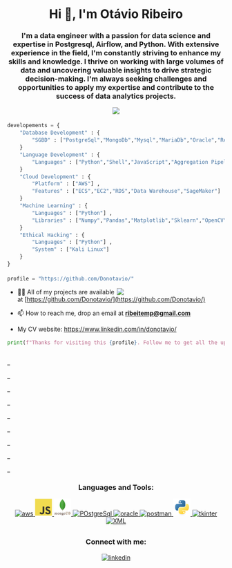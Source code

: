 <h1 align="center">Hi 👋, I'm Otávio Ribeiro</h1>
<h3 align="center">I'm a data engineer with a passion for data science and expertise in Postgresql, Airflow, and Python. With extensive experience in the field, I'm constantly striving to enhance my skills and knowledge. I thrive on working with large volumes of data and uncovering valuable insights to drive strategic decision-making. I'm always seeking challenges and opportunities to apply my expertise and contribute to the success of data analytics projects.</h3>
<p align="center">
    <img src="https://visitor-badge.laobi.icu/badge?page_id=donotavio" id="counter"/>
</p>

```python
developements = {
    "Database Development" : {
        "SGBD" : ["PostgreSql","MongoDb","Mysql","MariaDb","Oracle","RedShift"] 
    }
    "Language Development" : {
        "Languages" : ["Python","Shell","JavaScript","Aggregation Pipelines"]
    }
    "Cloud Development" : {
        "Platform" : ["AWS"] ,
        "Features" : ["ECS","EC2","RDS","Data Warehouse","SageMaker"]
    }
    "Machine Learning" : {
        "Languages" : ["Python"] ,
        "Libraries" : ["Numpy","Pandas","Matplotlib","Sklearn","OpenCV"]
    }
    "Ethical Hacking" : {
        "Languages" : ["Python"] ,
        "System" : ["Kali Linux"]
    }
}

profile = "https://github.com/Donotavio/"

```

<div align=right>
    <a href="https://github.com/anuraghazra/github-readme-stats">
      <img width=250 align="right" src="https://github-readme-stats.vercel.app/api/wakatime?username=Donotavio" />
    </a>
</div>

- 👨‍💻 All of my projects are available at
[https://github.com/Donotavio/](https://github.com/Donotavio/)

- 📫 How to reach me, drop an email at **<ribeitemp@gmail.com>**
- My CV website: <https://www.linkedin.com/in/donotavio/>

````python
print(f"Thanks for visiting this {profile}. Follow me to get all the updates about my repositories and my open source works.")
````

##
_

_

_

_

_

_

_

_

_

<h3 align="center">Languages and Tools:</h3>
<p align="center">
    <a href="https://aws.amazon.com/" target="_blank" title ="AWS"> <img
            src="https://encrypted-tbn0.gstatic.com/images?q=tbn:ANd9GcQOElkpE28GRm41MmmFHwRhfgbvFHVdHZ6x4Q&usqp=CAU"
            alt="aws" width="40" height="40" /> </a>
    <a href="https://developer.mozilla.org/en-US/docs/Web/JavaScript" target="_blank" title ="JavaScript"> <img
            src="https://raw.githubusercontent.com/devicons/devicon/master/icons/javascript/javascript-original.svg"
            alt="javascript" width="40" height="40" /> </a>
    <a href="https://www.mongodb.com/" target="_blank" title ="MongoDB"> <img
            src="https://raw.githubusercontent.com/devicons/devicon/master/icons/mongodb/mongodb-original-wordmark.svg"
            alt="mongodb" width="40" height="40" /> </a>
    <a href="https://www.postgresql.com/" target="_blank" title ="PostgreSql"> <img
            src="https://upload.wikimedia.org/wikipedia/commons/thumb/2/29/Postgresql_elephant.svg/1985px-Postgresql_elephant.svg.png"
            alt="POstgreSql" width="40" height="40" /> </a>
    <a href="https://www.oracle.com/" target="_blank" title ="Oracle"> <img
            src="https://www.pngall.com/wp-content/uploads/5/Oracle-Logo-Transparent-Images.png"
            alt="oracle" width="40" height="40" /> </a>
    <a href="https://postman.com" target="_blank" title ="Postman"> <img
            src="https://www.vectorlogo.zone/logos/getpostman/getpostman-icon.svg" alt="postman" width="40"
            height="40" /> </a>
    <a href="https://www.python.org" target="_blank" title ="Python"> <img
            src="https://raw.githubusercontent.com/devicons/devicon/master/icons/python/python-original.svg"
            alt="python" width="40" height="40" /> </a>
    <a href="https://wiki.python.org/moin/TkInter" target="_blank" title ="Tkinter"> <img
            src="https://i2.wp.com/iot4beginners.com/wp-content/uploads/2020/04/65dc5834-de21-4e2e-bd4d-5e0c3c6994dd.jpg?fit=375%2C422&ssl=1"
            alt="tkinter" width="40" height="40" /> </a>
    <a href="https://www.xml.com/" target="_blank" title ="XML"> <img
            src="https://cdn.iconscout.com/icon/free/png-512/xml-file-2330558-1950399.png"
            alt="XML" width="40" height="40" /> </a>

</p>

##

<h3 align="center">Connect with me:</h3>
<p align="center">
    <a href="https://www.linkedin.com/in/donotavio/" target="blank"><img align="center"
            src="https://cdn.iconscout.com/icon/free/png-64/linkedin-208-916919.png" alt="linkedin" height="40"
            width="40" /></a>
</p>